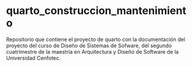 # quarto_construccion_mantenimiento
Repositorio que contiene el proyecto de quarto con la documentación del proyecto del curso de Diseño de Sistemas de Sofware, del segundo cuatrimestre de la maestría en Arquitectura y Diseño de Software de la Universidad Cenfotec.
